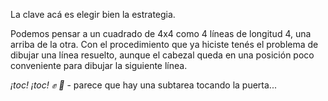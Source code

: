 La clave acá es elegir bien la estrategia.

Podemos pensar a un cuadrado de 4x4 como 4 líneas de longitud 4, una arriba de la otra. Con el procedimiento que ya hiciste tenés el problema de dibujar una línea resuelto, aunque el cabezal queda en una posición poco conveniente para dibujar la siguiente línea.

_¡toc! ¡toc! :fist: :door:_  - parece que hay una subtarea tocando la puerta...